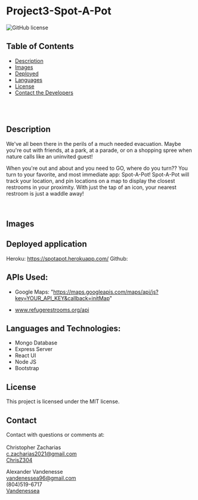 # Project3-Spot-A-Pot

![GitHub license](https://img.shields.io/badge/license-MIT-ff69b4.svg) <br />

## Table of Contents 

- [Description](#description)
- [Images](#images)
- [Deployed](#deployed-application)
- [Languages](#languages)
- [License](#license)
- [Contact the Developers](#contact)

<br />
<br />

## Description

We've all been there in the perils of a much needed evacuation. Maybe you're out with friends, at a park, at a parade, or on a shopping spree when nature calls like an uninvited guest!

When you're out and about and you need to GO, where do you turn?? You turn to your favorite, and most immediate app: Spot-A-Pot! Spot-A-Pot will track your location, and pin locations on a map to display the closest restrooms in your proximity. With just the tap of an icon, your nearest restroom is just a waddle away!

<br />

## Images



## Deployed application
Heroku: https://spotapot.herokuapp.com/
Github:

## APIs Used:

- Google Maps: "https://maps.googleapis.com/maps/api/js?key=YOUR_API_KEY&callback=initMap"

- www.refugerestrooms.org/api


## Languages and Technologies:
- Mongo Database
- Express Server
- React UI
- Node JS
- Bootstrap   <br />

## License

  This project is licensed under the MIT license. <br />

## Contact

Contact with questions or comments at: <br />                     
Christopher Zacharias <br />
c.zacharias2021@gmail.com <br /> 
[ChrisZ304](https://github.com/chrisz304)<br />

Alexander Vandenesse <br />
vandenessea96@gmail.com <br />
(804)519-6717 <br />
[Vandenessea](https://github.com/vandenessea)
